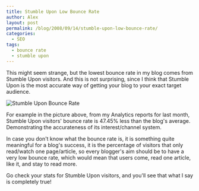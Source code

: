 ```yaml
---
title: Stumble Upon Low Bounce Rate
author: Alex
layout: post
permalink: /blog/2008/09/14/stumble-upon-low-bounce-rate/
categories:
  - SEO
tags:
  - bounce rate
  - stumble upon
--- 
```


This might seem strange, but the lowest bounce rate in my blog comes from Stumble Upon visitors. And this is not surprising, since I think that Stumble Upon is the most accurate way of getting your blog to your exact target audience.

![Stumble Upon Bounce Rate][1]

For example in the picture above, from my Analytics reports for last month, Stumble Upon visitors\' bounce rate is 47.45% less than the blog\'s average. Demonstrating the accurateness of its interest/channel system.

 [1]: http://urbanoalvarez.es/img/blog/stumble_bounce_rate.gif

In case you don\'t know what the bounce rate is, it is something quite meaningful for a blog\'s success, it is the percentage of visitors that only read/watch one page/article, so every blogger\'s aim should be to have a very low bounce rate, which would mean that users come, read one article, like it, and stay to read more.

Go check your stats for Stumble Upon visitors, and you\'ll see that what I say is completely true!